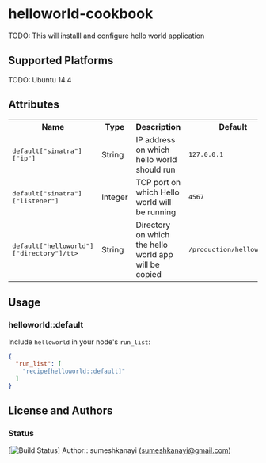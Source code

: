# helloworld-cookbook

TODO: This will installl and configure hello world application

## Supported Platforms

TODO: Ubuntu 14.4

## Attributes

<table>
  <tr>
    <th>Name</th>
    <th>Type</th>
    <th>Description</th>
    <th>Default</th>
  </tr>
  <tr>
    <td><tt>default["sinatra"]["ip"]</tt></td>
    <td>String</td>
    <td>IP address on which hello world should run</td>
    <td><tt>127.0.0.1</tt></td>
  </tr>
  
  <tr>
    <td><tt>default["sinatra"]["listener"]</tt></td>
    <td>Integer</td>
    <td>TCP port on which Hello world will be running</td>
    <td><tt>4567</tt></td>
  </tr>
   <tr>
    <td><tt>default["helloworld"]["directory"]/tt></td>
    <td>String</td>
    <td>Directory on which the hello world app will be copied</td>
    <td><tt>/production/helloworld/</tt></td>
  </tr>
</table>

## Usage

### helloworld::default

Include `helloworld` in your node's `run_list`:

```json
{
  "run_list": [
    "recipe[helloworld::default]"
  ]
}
```

## License and Authors
### Status
[![Build Status](https://travis-ci.org/sumeshkanayi/sumesh-cookbooks.svg?branch=master)]
Author:: sumeshkanayi (<sumeshkanayi@gmail.com>)
